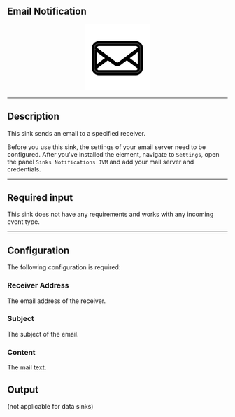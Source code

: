 <!--

  Copyright 2018 FZI Forschungszentrum Informatik

  Licensed under the Apache License, Version 2.0 (the "License");
  you may not use this file except in compliance with the License.
  You may obtain a copy of the License at

      http://www.apache.org/licenses/LICENSE-2.0

  Unless required by applicable law or agreed to in writing, software
  distributed under the License is distributed on an "AS IS" BASIS,
  WITHOUT WARRANTIES OR CONDITIONS OF ANY KIND, either express or implied.
  See the License for the specific language governing permissions and
  limitations under the License.

-->

## Email Notification

<p align="center"> 
    <img src="icon.png" width="150px;" class="pe-image-documentation"/>
</p>

***

## Description

This sink sends an email to a specified receiver.

Before you use this sink, the settings of your email server need to be configured.
After you've installed the element, navigate to ``Settings``, open the panel ``Sinks Notifications JVM`` and add your
 mail server and credentials.

***

## Required input

This sink does not have any requirements and works with any incoming event type.

***

## Configuration

The following configuration is required:

### Receiver Address

The email address of the receiver.

### Subject

The subject of the email.

### Content

The mail text.

## Output

(not applicable for data sinks)